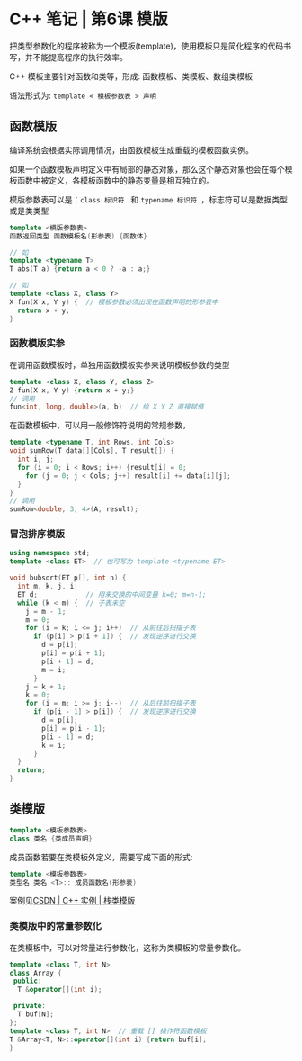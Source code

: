 # C++ 笔记 | 第6课 模版

把类型参数化的程序被称为一个模板(template)，使用模板只是简化程序的代码书写，并不能提高程序的执行效率。

C++ 模板主要针对函数和类等，形成: 函数模板、类模板、数组类模板

语法形式为: `template < 模板参数表 > 声明 `

## 函数模版

编译系统会根据实际调用情况，由函数模板生成重载的模板函数实例。

如果一个函数模板声明定义中有局部的静态对象，那么这个静态对象也会在每个模板函数中被定义，各模板函数中的静态变量是相互独立的。

模版参数表可以是：`class 标识符 ` 和 `typename 标识符 `，标志符可以是数据类型或是类类型

```cpp
template <模版参数表>
函数返回类型 函数模板名(形参表) {函数体}

// 如
template <typename T>
T abs(T a) {return a < 0 ? -a : a;}

// 如
template <class X, class Y>
X fun(X x, Y y) {  // 模板参数必须出现在函数声明的形参表中
  return x + y;
}
```

### 函数模版实参

在调用函数模板时，单独用函数模板实参来说明模板参数的类型

```cpp
template <class X, class Y, class Z>
Z fun(X x, Y y) {return x + y;}
// 调用
fun<int, long, double>(a, b)  // 给 X Y Z 直接赋值
```

在函数模板中，可以用一般修饰符说明的常规参数，

```cpp
template <typename T, int Rows, int Cols>
void sumRow(T data[][Cols], T result[]) {
  int i, j;
  for (i = 0; i < Rows; i++) {result[i] = 0;
    for (j = 0; j < Cols; j++) result[i] += data[i][j];
  }
}
// 调用
sumRow<double, 3, 4>(A, result);
```

### 冒泡排序模版

```cpp
using namespace std;
template <class ET>  // 也可写为 template <typename ET>

void bubsort(ET p[], int n) {
  int m, k, j, i;
  ET d;            // 用来交换的中间变量 k=0; m=n-1;
  while (k < m) {  // 子表未空
    j = m - 1;
    m = 0;
    for (i = k; i <= j; i++)  // 从前往后扫描子表
      if (p[i] > p[i + 1]) {  // 发现逆序进行交换
        d = p[i];
        p[i] = p[i + 1];
        p[i + 1] = d;
        m = i;
      }
    j = k + 1;
    k = 0;
    for (i = m; i >= j; i--)  // 从后往前扫描子表
      if (p[i - 1] > p[i]) {  // 发现逆序进行交换
        d = p[i];
        p[i] = p[i - 1];
        p[i - 1] = d;
        k = i;
      }
  }
  return;
}
```

## 类模版

```cpp
template <模板参数表> 
class 类名 {类成员声明}
```

成员函数若要在类模板外定义，需要写成下面的形式: 

```cpp
template <模板参数表>
类型名 类名 <T>:: 成员函数名(形参表)
```

案例见[CSDN | C++ 实例 | 栈类模版](https://luyuezhi.top/BLOG/Cpp/Stack.html)

### 类模版中的常量参数化

在类模板中，可以对常量进行参数化，这称为类模板的常量参数化。

```cpp
template <class T, int N>
class Array {
 public:
  T &operator[](int i);

 private:
  T buf[N];
};
template <class T, int N>  // 重载 [] 操作符函数模板
T &Array<T, N>::operator[](int i) {return buf[i];
}
```
